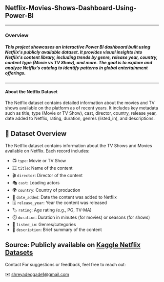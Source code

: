 ## Netflix-Movies-Shows-Dashboard-Using-Power-BI
--------------------------------------------------------------------------------------------------
### Overview
##### This project showcases an interactive Power BI dashboard built using Netflix's publicly available dataset. It provides visual insights into Netflix's content library, including trends by genre, release year, country, content type (Movie vs TV Show), and more. The goal is to explore and analyze Netflix’s catalog to identify patterns in global entertainment offerings.
---------------------------------------------------------------------------------------------------
#### About the Netflix Dataset
The Netflix dataset contains detailed information about the movies and TV shows available on the platform as of recent years. It includes key metadata such as title, type (Movie or TV Show), cast, director, country, release year, date added to Netflix, rating, duration, genres (listed_in), and descriptions.


## 📄 Dataset Overview

The Netflix dataset contains information about the TV Shows and Movies available on Netflix. Each record includes:

- 📺 `type`: Movie or TV Show  
- 🎞️ `title`: Name of the content  
- 🎬 `director`: Director of the content  
- 🎭 `cast`: Leading actors  
- 🌍 `country`: Country of production  
- 📅 `date_added`: Date the content was added to Netflix  
- 🗓️ `release_year`: Year the content was released  
- 🏷️ `rating`: Age rating (e.g., PG, TV-MA)  
- ⏱️ `duration`: Duration in minutes (for movies) or seasons (for shows)  
- 🎯 `listed_in`: Genres/categories  
- 📝 `description`: Brief summary of the content

**Source**: Publicly available on [Kaggle Netflix Datasets](https://www.kaggle.com/shivamb/netflix-shows)
------------------------------------------------------------------------------------------------
Contact
For suggestions or feedback, feel free to reach out:

✉️ shreyadeogade1@gmail.com

